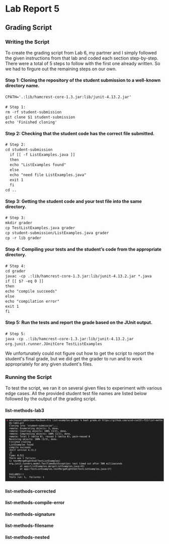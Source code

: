 # Lab Report 5

## Grading Script

### Writing the Script

To create the grading script from Lab 6, my partner and I simply followed the given instructions from that lab and coded each section step-by-step. 
There were a total of 5 steps to follow with the first one already written. So we had to firgure out the remaining steps on our own.

#### Step 1: Cloning the repository of the student submission to a well-known directory name.
```
CPATH='.:lib/hamcrest-core-1.3.jar:lib/junit-4.13.2.jar'

# Step 1:
rm -rf student-submission
git clone $1 student-submission
echo 'Finished cloning'
```
#### Step 2: Checking that the student code has the correct file submitted.
```
# Step 2:
cd student-submission
  if [[ -f ListExamples.java ]]
  then
  echo "ListExamples found"
  else 
  echo "need file ListExamples.java"
  exit 1
  fi
cd ..
```
#### Step 3: Getting the student code and your test file into the same directory.
```
# Step 3:
mkdir grader
cp TestListExamples.java grader
cp student-submission/ListExamples.java grader
cp -r lib grader
```
#### Step 4: Compiling your tests and the student’s code from the appropriate directory.
```
# Step 4:
cd grader
javac -cp .:lib/hamcrest-core-1.3.jar:lib/junit-4.13.2.jar *.java
if [[ $? -eq 0 ]]
then 
echo "compile succeeds"
else 
echo "compilation error"
exit 1
fi
```
#### Step 5: Run the tests and report the grade based on the JUnit output.
```
# Step 5: 
java -cp .:lib/hamcrest-core-1.3.jar:lib/junit-4.13.2.jar org.junit.runner.JUnitCore TestListExamples
```
We unfortunately could not figure out how to get the script to report the student's final grade, but we did get the grader to run and to work appropriately for any given student's files.

### Running the Script

To test the script, we ran it on several given files to experiment with various edge cases. All the provided student test file names are listed below followed by the output of the grading script.

#### list-methods-lab3
![Grade1.png](https://raw.githubusercontent.com/advikasonti/cse15l-lab-reports/main/Grade1.png)

#### list-methods-corrected

#### list-methods-compile-error

#### list-methods-signature

#### list-methods-filename

#### list-methods-nested






